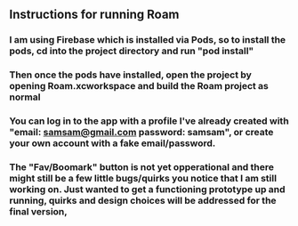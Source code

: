 ## Instructions for running Roam

### I am using Firebase which is installed via Pods, so to install the pods, cd into the project directory and run "pod install"

### Then once the pods have installed, open the project by opening Roam.xcworkspace and build the Roam project as normal


### You can log in to the app with a profile I've already created with "email: samsam@gmail.com password: samsam", or create your own account with a fake email/password.

### The "Fav/Boomark" button is not yet opperational and there might still be a few little bugs/quirks you notice that I am still working on. Just wanted to get a functioning prototype up and running, quirks and design choices will be addressed for the final version,
